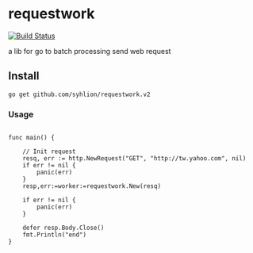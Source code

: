 # requestwork
[![Build Status](https://travis-ci.org/syhlion/requestwork.svg?branch=master)](https://travis-ci.org/syhlion/requestwork)

a lib for go to batch processing send web request

## Install

`go get github.com/syhlion/requestwork.v2`

### Usage

```

func main() {

    // Init request
    resq, err := http.NewRequest("GET", "http://tw.yahoo.com", nil)
    if err != nil {
        panic(err)
    }
    resp,err:=worker:=requestwork.New(resq)

    if err != nil {
        panic(err)
    }

    defer resp.Body.Close()
    fmt.Println("end")
}

```
